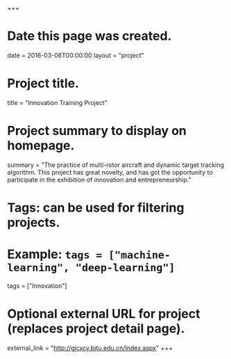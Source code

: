 +++
# Date this page was created.
date = 2016-03-06T00:00:00
layout = "project"

# Project title.
title = "Innovation Training Project"

# Project summary to display on homepage.
summary = "The practice of multi-rotor aircraft and dynamic target tracking algorithm. This project has great novelty, and has got the opportunity to participate in the exhibition of innovation and entrepreneurship."

# Tags: can be used for filtering projects.
# Example: `tags = ["machine-learning", "deep-learning"]`
tags = ["Innovation"]

# Optional external URL for project (replaces project detail page).
external_link = "http://gjcxcy.bjtu.edu.cn/Index.aspx"
+++

